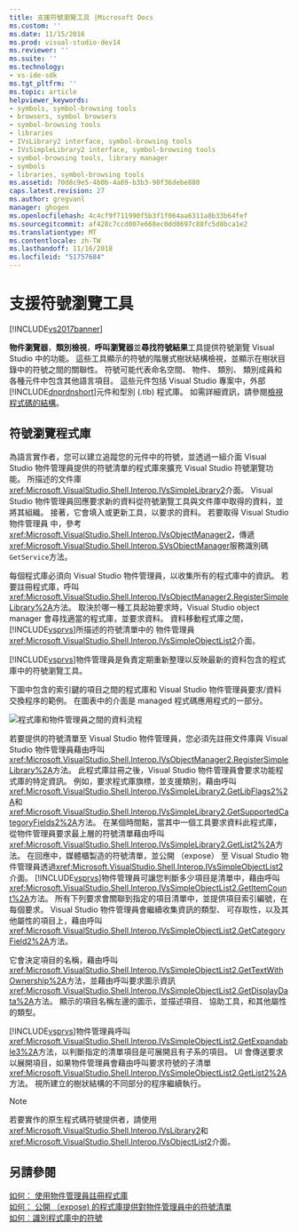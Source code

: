 ```yaml
---
title: 支援符號瀏覽工具 |Microsoft Docs
ms.custom: ''
ms.date: 11/15/2016
ms.prod: visual-studio-dev14
ms.reviewer: ''
ms.suite: ''
ms.technology:
- vs-ide-sdk
ms.tgt_pltfrm: ''
ms.topic: article
helpviewer_keywords:
- symbols, symbol-browsing tools
- browsers, symbol browsers
- symbol-browsing tools
- libraries
- IVsLibrary2 interface, symbol-browsing tools
- IVsSimpleLibrary2 interface, symbol-browsing tools
- symbol-browsing tools, library manager
- symbols
- libraries, symbol-browsing tools
ms.assetid: 70d8c9e5-4b0b-4a69-b3b3-90f36debe880
caps.latest.revision: 27
ms.author: gregvanl
manager: ghogen
ms.openlocfilehash: 4c4cf9f711990f5b3f1f064aa6311a8b33b64fef
ms.sourcegitcommit: af428c7ccd007e668ec0dd8697c88fc5d8bca1e2
ms.translationtype: MT
ms.contentlocale: zh-TW
ms.lasthandoff: 11/16/2018
ms.locfileid: "51757684"
---
```

# <a name="supporting-symbol-browsing-tools"></a>支援符號瀏覽工具
[!INCLUDE[vs2017banner](../../includes/vs2017banner.md)]

**物件瀏覽器**，**類別檢視**，**呼叫瀏覽器**並**尋找符號結果**工具提供符號瀏覽 Visual Studio 中的功能。 這些工具顯示的符號的階層式樹狀結構檢視，並顯示在樹狀目錄中的符號之間的關聯性。 符號可能代表命名空間、 物件、 類別、 類別成員和各種元件中包含其他語言項目。 這些元件包括 Visual Studio 專案中，外部[!INCLUDE[dnprdnshort](../../includes/dnprdnshort-md.md)]元件和型別 (.tlb) 程式庫。 如需詳細資訊，請參閱[檢視程式碼的結構](../../ide/viewing-the-structure-of-code.md)。  
  
## <a name="symbol-browsing-libraries"></a>符號瀏覽程式庫  
 為語言實作者，您可以建立追蹤您的元件中的符號，並透過一組介面 Visual Studio 物件管理員提供的符號清單的程式庫來擴充 Visual Studio 符號瀏覽功能。 所描述的文件庫<xref:Microsoft.VisualStudio.Shell.Interop.IVsSimpleLibrary2>介面。 Visual Studio 物件管理員回應要求新的資料從符號瀏覽工具與文件庫中取得的資料，並將其組織。 接著，它會填入或更新工具，以要求的資料。 若要取得 Visual Studio 物件管理員 中，參考<xref:Microsoft.VisualStudio.Shell.Interop.IVsObjectManager2>，傳遞<xref:Microsoft.VisualStudio.Shell.Interop.SVsObjectManager>服務識別碼`GetService`方法。  
  
 每個程式庫必須向 Visual Studio 物件管理員，以收集所有的程式庫中的資訊。 若要註冊程式庫，呼叫<xref:Microsoft.VisualStudio.Shell.Interop.IVsObjectManager2.RegisterSimpleLibrary%2A>方法。 取決於哪一種工具起始要求時，Visual Studio object manager 會尋找適當的程式庫，並要求資料。 資料移動程式庫之間，[!INCLUDE[vsprvs](../../includes/vsprvs-md.md)]所描述的符號清單中的 物件管理員<xref:Microsoft.VisualStudio.Shell.Interop.IVsSimpleObjectList2>介面。  
  
 [!INCLUDE[vsprvs](../../includes/vsprvs-md.md)]物件管理員是負責定期重新整理以反映最新的資料包含的程式庫中的符號瀏覽工具。  
  
 下圖中包含的索引鍵的項目之間的程式庫和 Visual Studio 物件管理員要求/資料交換程序的範例。 在圖表中的介面是 managed 程式碼應用程式的一部分。  
  
 ![程式庫和物件管理員之間的資料流程](../../extensibility/internals/media/callbrowserdiagram.gif "CallBrowserDiagram")  
  
 若要提供的符號清單至 Visual Studio 物件管理員，您必須先註冊文件庫與 Visual Studio 物件管理員藉由呼叫<xref:Microsoft.VisualStudio.Shell.Interop.IVsObjectManager2.RegisterSimpleLibrary%2A>方法。 此程式庫註冊之後，Visual Studio 物件管理員會要求功能程式庫的特定資訊。 例如，要求程式庫旗標，並支援類別，藉由呼叫<xref:Microsoft.VisualStudio.Shell.Interop.IVsSimpleLibrary2.GetLibFlags2%2A>和<xref:Microsoft.VisualStudio.Shell.Interop.IVsSimpleLibrary2.GetSupportedCategoryFields2%2A>方法。 在某個時間點，當其中一個工具要求資料此程式庫，從物件管理員要求最上層的符號清單藉由呼叫<xref:Microsoft.VisualStudio.Shell.Interop.IVsSimpleLibrary2.GetList2%2A>方法。 在回應中，媒體櫃製造的符號清單，並公開 （expose） 至 Visual Studio 物件管理員透過<xref:Microsoft.VisualStudio.Shell.Interop.IVsSimpleObjectList2>介面。 [!INCLUDE[vsprvs](../../includes/vsprvs-md.md)]物件管理員可讓您判斷多少項目是清單中，藉由呼叫<xref:Microsoft.VisualStudio.Shell.Interop.IVsSimpleObjectList2.GetItemCount%2A>方法。 所有下列要求會關聯到指定的項目清單中，並提供項目索引編號，在每個要求。 Visual Studio 物件管理員會繼續收集資訊的類型、 可存取性，以及其他屬性的項目上，藉由呼叫<xref:Microsoft.VisualStudio.Shell.Interop.IVsSimpleObjectList2.GetCategoryField2%2A>方法。  
  
 它會決定項目的名稱，藉由呼叫<xref:Microsoft.VisualStudio.Shell.Interop.IVsSimpleObjectList2.GetTextWithOwnership%2A>方法，並藉由呼叫要求圖示資訊<xref:Microsoft.VisualStudio.Shell.Interop.IVsSimpleObjectList2.GetDisplayData%2A>方法。 顯示的項目名稱左邊的圖示，並描述項目、 協助工具，和其他屬性的類型。  
  
 [!INCLUDE[vsprvs](../../includes/vsprvs-md.md)]物件管理員呼叫<xref:Microsoft.VisualStudio.Shell.Interop.IVsSimpleObjectList2.GetExpandable3%2A>方法，以判斷指定的清單項目是可展開且有子系的項目。 UI 會傳送要求以展開項目，如果物件管理員會藉由呼叫要求符號的子清單<xref:Microsoft.VisualStudio.Shell.Interop.IVsSimpleObjectList2.GetList2%2A>方法。 視所建立的樹狀結構的不同部分的程序繼續執行。  
  
> [!NOTE]
>  若要實作的原生程式碼符號提供者，請使用<xref:Microsoft.VisualStudio.Shell.Interop.IVsLibrary2>和<xref:Microsoft.VisualStudio.Shell.Interop.IVsObjectList2>介面。  
  
## <a name="see-also"></a>另請參閱  
 [如何： 使用物件管理員註冊程式庫](../../extensibility/internals/how-to-register-a-library-with-the-object-manager.md)   
 [如何： 公開 （expose) 的程式庫提供對物件管理員中的符號清單](../../extensibility/internals/how-to-expose-lists-of-symbols-provided-by-the-library-to-the-object-manager.md)   
 [如何︰識別程式庫中的符號](../../extensibility/internals/how-to-identify-symbols-in-a-library.md)

